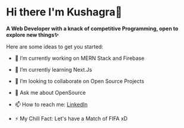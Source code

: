 # Hi there I'm Kushagra👋

**A Web Developer with a knack of competitive Programming, open to explore new things✨**


Here are some ideas to get you started:

- 🔭 I’m currently working on MERN Stack and Firebase
- 🌱 I’m currently learning Next.Js
- 👯 I’m looking to collaborate on Open Source Projects

- 💬 Ask me about OpenSource
- 📫 How to reach me: 
<a href="https://www.linkedin.com/in/kushagra-johari-707183191/">LinkedIn</a>

- ⚡ My Chill Fact: Let's have a Match of FIFA xD
<!--
- 🤔 I’m looking for help with ...
- 😄 Pronouns: ...->
<!--**joharikushagra/joharikushagra** is a ✨ _special_ ✨ repository because its `README.md` (this file) appears on your GitHub profile.->
